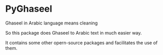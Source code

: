 # PyGhaseel

Ghaseel in Arabic language means cleaning

So this package does Ghaseel to Arabic text in much easier way.

It contains some other opern-source packages and facilitates the use of them.